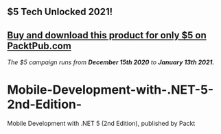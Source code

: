 ## $5 Tech Unlocked 2021!
[Buy and download this product for only $5 on PacktPub.com](https://www.packtpub.com/)
-----
*The $5 campaign         runs from __December 15th 2020__ to __January 13th 2021.__*

# Mobile-Development-with-.NET-5-2nd-Edition-
Mobile Development with .NET 5 (2nd Edition), published by Packt
